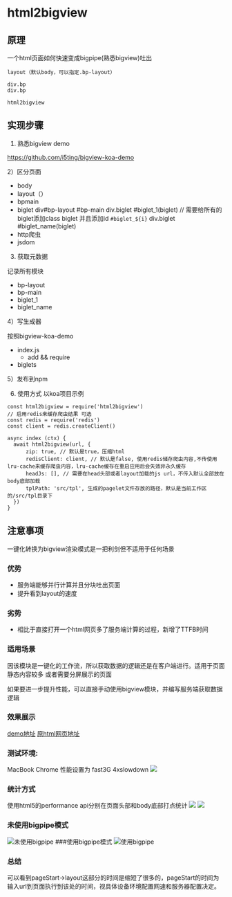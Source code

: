 # html2bigview


## 原理

一个html页面如何快速变成bigpipe(熟悉bigview)吐出 

```
layout（默认body，可以指定.bp-layout）

div.bp
div.bp

html2bigview
```

## 实现步骤

1) 熟悉bigview demo

https://github.com/i5ting/bigview-koa-demo


2）区分页面

- body
- layout（）
- bpmain
- biglet
div#bp-layout
    #bp-main
    div.biglet #biglet_1(biglet) // 需要给所有的biglet添加class biglet 并且添加id `#biglet_${i}`
    div.biglet #biglet_name(biglet)
- http爬虫
- jsdom

3) 获取元数据

记录所有模块

- bp-layout
- bp-main
- biglet_1
- biglet_name

4）写生成器

按照bigview-koa-demo

- index.js
    - add && require
- biglets

5）发布到npm

6) 使用方式
以koa项目示例

```
const html2bigview = require('html2bigview')
// 启用redis来缓存爬虫结果 可选
const redis = require('redis')
const client = redis.createClient()

async index (ctx) {
  await html2bigview(url, {
      zip: true, // 默认是true，压缩html
      redisClient: client, // 默认是false, 使用redis储存爬虫内容,不传使用lru-cache来缓存爬虫内容，lru-cache缓存在重启应用后会失效非永久缓存
      headJs: [], // 需要在head头部或者layout加载的js url，不传入默认全部放在body底部加载
      tplPath: 'src/tpl', 生成的pagelet文件存放的路径，默认是当前工作区的/src/tpl目录下
  })
}
```

## 注意事项
一键化转换为bigview渲染模式是一把利剑但不适用于任何场景

### 优势
- 服务端能够并行计算并且分块吐出页面
- 提升看到layout的速度

### 劣势
- 相比于直接打开一个html网页多了服务端计算的过程，新增了TTFB时间

### 适用场景
因该模块是一键化的工作流，所以获取数据的逻辑还是在客户端进行。适用于页面静态内容较多
或者需要分屏展示的页面

如果要进一步提升性能，可以直接手动使用bigview模块，并编写服务端获取数据逻辑

### 效果展示
[demo地址](https://github.com/zhangyuang/testhtml2bigview)
[原html网页地址](http://g.alicdn.com/ku/bigview.runtime/1.4.9/html2bigview/index.html) 
### 测试环境:
MacBook Chrome 性能设置为 fast3G 4xslowdown
![](https://img.alicdn.com/tfs/TB1i7k1firpK1RjSZFhXXXSdXXa-1634-130.png)
### 统计方式
使用html5的performance api分别在页面头部和body底部打点统计
![](https://img.alicdn.com/tfs/TB1K34hfxnaK1RjSZFBXXcW7VXa-776-192.png)
![](https://img.alicdn.com/tfs/TB1VXg1fkvoK1RjSZFNXXcxMVXa-794-286.png)
### 未使用bigpipe模式
![未使用bigpipe](https://img.alicdn.com/tfs/TB1BZUTfmzqK1RjSZPcXXbTepXa-2732-1466.png)
###使用bigpipe模式
![使用bigpipe](https://img.alicdn.com/tfs/TB1sIw0fXzqK1RjSZFvXXcB7VXa-2674-1460.png)

### 总结
可以看到pageStart->layout这部分的时间是缩短了很多的，pageStart的时间为输入url到页面执行到该处的时间，视具体设备环境配置网速和服务器配置决定。
